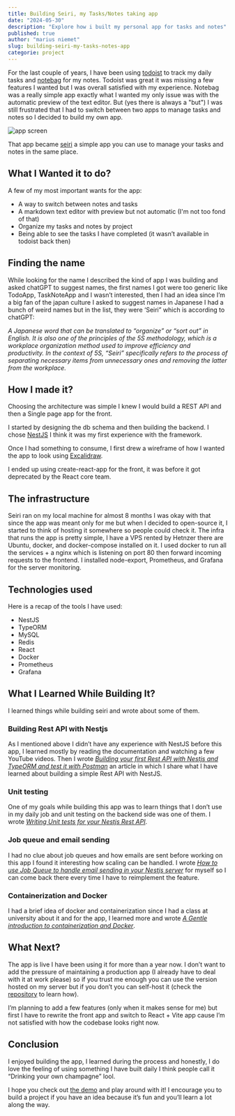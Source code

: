 ```yaml
---
title: Building Seiri, my Tasks/Notes taking app
date: "2024-05-30"
description: "Explore how i built my personal app for tasks and notes"
published: true
author: "marius niemet"
slug: building-seiri-my-tasks-notes-app
categorie: project
---
```

For the last couple of years, I have been using [todoist](https://todoist.com/fr) to track my daily tasks and [notebag](https://github.com/pretzelhands/notebag) for my notes. Todoist was great it was missing a few features I wanted but I was overall satisfied with my experience. Notebag was a really simple app exactly what I wanted my only issue was with the automatic preview of the text editor. But (yes there is always a "but") I was still frustrated that I had to switch between two apps to manage tasks and notes so I decided to build my own app.

<img src="/articles/seiri/preview.png" alt="app screen"> <br />


That app became [seiri](https://seiri.mariusniemet.me/) a simple app you can use to manage your tasks and notes in the same place.

## What I Wanted it to do?

A few of my most important wants for the app:

- A way to switch between notes and tasks
- A markdown text editor with preview but not automatic (I'm not too fond of that)
- Organize my tasks and notes by project
- Being able to see the tasks I have completed (it wasn’t available in todoist back then)

## Finding the name

While looking for the name I described the kind of app I was building and asked chatGPT to suggest names, the first names I got were too generic like TodoApp, TaskNoteApp and I wasn’t interested, then I had an idea since I’m a big fan of the japan culture I asked to suggest names in Japanese I had a bunch of weird names but in the list, they were ‘Seiri” which is according to chatGPT:


_A Japanese word that can be translated to “organize” or “sort out” in English. It is also one of the principles of the 5S methodology, which is a workplace organization method used to improve efficiency and productivity. In the context of 5S, “Seiri” specifically refers to the process of separating necessary items from unnecessary ones and removing the latter from the workplace._

## How I made it?
Choosing the architecture was simple I knew I would build a REST API and then a Single page app for the front.

I started by designing the db schema and then building the backend. I chose [NestJS](https://nestjs.com/) I think it was my first experience with the framework.

Once I had something to consume, I first drew a wireframe of how I wanted the app to look using [Excalidraw](https://excalidraw.com/).

I ended up using create-react-app for the front, it was before it got deprecated by the React core team.

## The infrastructure
Seiri ran on my local machine for almost 8 months I was okay with that since the app was meant only for me but when I decided to open-source it, I started to think of hosting it somewhere so people could check it. The infra that runs the app is pretty simple, I have a VPS rented by Hetnzer there are Ubuntu, docker, and docker-compose installed on it. I used docker to run all the services + a nginx which is listening on port 80 then forward incoming requests to the frontend. I installed node-export, Prometheus, and Grafana for the server monitoring.

## Technologies used

Here is a recap of the tools I have used:

- NestJS
- TypeORM
- MySQL
- Redis
- React
- Docker
- Prometheus
- Grafana

## What I Learned While Building It?
I learned things while building seiri and wrote about some of them.

### Building Rest API with Nestjs
As I mentioned above I didn’t have any experience with NestJS before this app, I learned mostly by reading the documentation and watching a few YouTube videos. Then I wrote [*Building your first Rest API with Nestjs and TypeORM and test it with Postman*](https://mariusniemet.me/building-your-first-restapi-with-nestjs-and-typeorm/) an article in which I share what I have learned about building a simple Rest API with NestJS.

### Unit testing
One of my goals while building this app was to learn things that I don’t use in my daily job and unit testing on the backend side was one of them. I wrote [*Writing Unit tests for your Nestjs Rest API*](https://mariusniemet.me/writting-unit-test-for-your-nestjs-app/).

### Job queue and email sending
I had no clue about job queues and how emails are sent before working on this app I found it interesting how scaling can be handled. I wrote [*How to use Job Queue to handle email sending in your Nestjs server*](https://mariusniemet.me/how-to-use-job-queue-to-handle-email-sending/) for myself so I can come back there every time I have to reimplement the feature.

### Containerization and Docker
I had a brief idea of docker and containerization since I had a class at university about it and for the app, I learned more and wrote [*A Gentle introduction to containerization and Docker*](https://mariusniemet.me/a-gentle-introduction-to-containerization/).

## What Next?
The app is live I have been using it for more than a year now. I don’t want to add the pressure of maintaining a production app (I already have to deal with it at work please) so if you trust me enough you can use the version hosted on my server but if you don’t you can self-host it (check the [repository](https://github.com/niemet0502/Seiri) to learn how).

I’m planning to add a few features (only when it makes sense for me) but first I have to rewrite the front app and switch to React + Vite app cause I’m not satisfied with how the codebase looks right now.

## Conclusion
I enjoyed building the app, I learned during the process and honestly, I do love the feeling of using something I have built daily I think people call it “Drinking your own champagne” lool.

I hope you check out [the demo](https://seiri.mariusniemet.me/) and play around with it! I encourage you to build a project if you have an idea because it’s fun and you’ll learn a lot along the way.